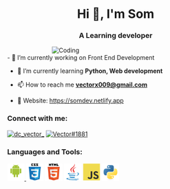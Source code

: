 
<h1 align="center">Hi 👋, I'm Som</h1>
<h3 align="center">A Learning developer</h3>
<img align="right" alt="Coding" width="400" src="https://mir-s3-cdn-cf.behance.net/project_modules/max_1200/1a9df897809751.5ecdef411c340.gif"/>
<br>
- 🔭 I’m currently working on Front End Development

- 🌱 I’m currently learning **Python, Web development**

- 📫 How to reach me **vectorx009@gmail.com**

- 📄 Website: https://somdev.netlify.app

<h3 align="left">Connect with me:</h3>
<p align="left">
<a href="https://instagram.com/dc_vector_" target="blank"><img align="center" src="https://raw.githubusercontent.com/rahuldkjain/github-profile-readme-generator/master/src/images/icons/Social/instagram.svg" alt="dc_vector_" height="30" width="40" /></a>
<a href="https://discord.gg/Vector#1881" target="blank"><img align="center" src="https://raw.githubusercontent.com/rahuldkjain/github-profile-readme-generator/master/src/images/icons/Social/discord.svg" alt="Vector#1881" height="30" width="40" /></a>
</p>

<h3 align="left">Languages and Tools:</h3>
<p align="left"> <a href="https://developer.android.com" target="_blank" rel="noreferrer"> <img  style = "text-decoration:none" src="https://raw.githubusercontent.com/devicons/devicon/master/icons/android/android-original-wordmark.svg" alt="android" width="40" height="40"/> </a> <a href="https://www.w3schools.com/css/" style = "text-decoration:none" target="_blank" rel="noreferrer"> <img  style = "text-decoration:none" src="https://raw.githubusercontent.com/devicons/devicon/master/icons/css3/css3-original-wordmark.svg" alt="css3" width="40" height="40"/> </a> <a style = "text-decoration:none" href="https://www.w3.org/html/" target="_blank" rel="noreferrer"> <img style = "text-decoration:none"src="https://raw.githubusercontent.com/devicons/devicon/master/icons/html5/html5-original-wordmark.svg" alt="html5" width="40" height="40"/> </a> <a style = "text-decoration:none" href="https://www.java.com" target="_blank" rel="noreferrer"> <img style = "text-decoration:none" src="https://raw.githubusercontent.com/devicons/devicon/master/icons/java/java-original.svg" alt="java" width="40" height="40"/> </a> <a style = "text-decoration:none" href="https://developer.mozilla.org/en-US/docs/Web/JavaScript" target="_blank" rel="noreferrer"> <img style = "text-decoration:none" src="https://raw.githubusercontent.com/devicons/devicon/master/icons/javascript/javascript-original.svg" alt="javascript" width="40" height="40"/> </a> <a style = "text-decoration:none" href="https://www.python.org" target="_blank" rel="noreferrer"> <img style = "text-decoration:none" src="https://raw.githubusercontent.com/devicons/devicon/master/icons/python/python-original.svg" alt="python" width="40" height="40"/> </a> </p>
